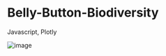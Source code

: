 # Belly-Button-Biodiversity
Javascript, Plotly


![image](https://user-images.githubusercontent.com/112348240/210708975-499cabd0-ea55-4be2-9b73-053b1dae0c00.png)
